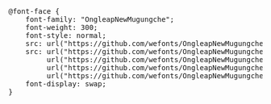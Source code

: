 <pre>
@font-face {
    font-family: "OngleapNewMugungche";
    font-weight: 300;
    font-style: normal;
    src: url("https://github.com/wefonts/OngleapNewMugungche/raw/main/fonts/OngleapNewMugungche.eot");
    src: url("https://github.com/wefonts/OngleapNewMugungche/raw/main/fonts/OngleapNewMugungche.eot?#iefix") format("embedded-opentype"),
         url("https://github.com/wefonts/OngleapNewMugungche/raw/main/fonts/OngleapNewMugungche.woff2") format("woff2"),
         url("https://github.com/wefonts/OngleapNewMugungche/raw/main/fonts/OngleapNewMugungche.woff") format("woff"),
         url("https://github.com/wefonts/OngleapNewMugungche/raw/main/fonts/OngleapNewMugungche.ttf") format("truetype");
    font-display: swap;
}   
</pre>

